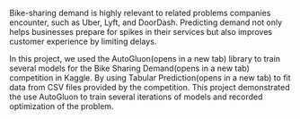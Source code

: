 Bike-sharing demand is highly relevant to related problems companies encounter, such as Uber, Lyft, and DoorDash. Predicting demand not only helps businesses prepare for spikes in their services but also improves customer experience by limiting delays.

In this project, we used the AutoGluon(opens in a new tab) library to train several models for the Bike Sharing Demand(opens in a new tab) competition in Kaggle. By using Tabular Prediction(opens in a new tab) to fit data from CSV files provided by the competition. This project demonstrated the use AutoGluon to train several iterations of models and recorded optimization of the problem.
